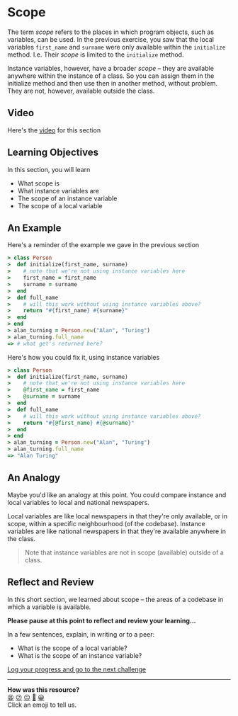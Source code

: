 # Scope

 The term _scope_ refers to the places in which program objects, such as variables, can be used. In the previous exercise, you saw that the local variables `first_name` and `surname` were only available within the `initialize` method.  I.e. Their _scope_ is limited to the `initialize` method.

 Instance variables, however, have a broader _scope_ – they are available anywhere within the instance of a class. So you can assign them in the initialize method and then use then in another method, without problem. They are not, however, available outside the class.

 ## Video

 Here's the [video](https://youtu.be/ivIdU7JmD5g) for this section

 ## Learning Objectives

 In this section, you will learn
 - What scope is
 - What instance variables are
 - The scope of an instance variable
 - The scope of a local variable

## An Example

 Here's a reminder of the example we gave in the previous section

 ```ruby
> class Person
>  def initialize(first_name, surname)
>    # note that we're not using instance variables here
>    first_name = first_name
>    surname = surname
>  end
>  def full_name
>    # will this work without using instance variables above?
>    return "#{first_name} #{surname}"
>  end
> end
> alan_turning = Person.new("Alan", "Turing")
> alan_turning.full_name
=> # what get's returned here?
```

Here's how you could fix it, using instance variables

```ruby
> class Person
>  def initialize(first_name, surname)
>    # note that we're not using instance variables here
>    @first_name = first_name
>    @surname = surname
>  end
>  def full_name
>    # will this work without using instance variables above?
>    return "#{@first_name} #{@surname}"
>  end
> end
> alan_turning = Person.new("Alan", "Turing")
> alan_turning.full_name
=> "Alan Turing"
```

## An Analogy

Maybe you'd like an analogy at this point. You could compare instance and local variables to local and national newspapers.

Local variables are like local newspapers in that they're only available, or in scope, within a specific neighbourhood (of the codebase). Instance variables are like national newspapers in that they're available anywhere in the class.

> Note that instance variables are not in scope (available) outside of a class.

## Reflect and Review

In this short section, we learned about scope – the areas of a codebase in which a variable is available.

**Please pause at this point to reflect and review your learning...**

In a few sentences, explain, in writing or to a peer:
- What is the scope of a local variable?
- What is the scope of an instance variable?


[Log your progress and go to the next challenge](https://makers-event-logger.herokuapp.com/?event=05_scope.md&redirect=chapter2/06_putting_chapter_2_into_practice.md)

<!-- BEGIN GENERATED SECTION DO NOT EDIT -->

---

**How was this resource?**  
[😫](https://airtable.com/shrUJ3t7KLMqVRFKR?prefill_Repository=makersacademy/ruby_foundations&prefill_File=chapter2/05_scope.md&prefill_Sentiment=😫) [😕](https://airtable.com/shrUJ3t7KLMqVRFKR?prefill_Repository=makersacademy/ruby_foundations&prefill_File=chapter2/05_scope.md&prefill_Sentiment=😕) [😐](https://airtable.com/shrUJ3t7KLMqVRFKR?prefill_Repository=makersacademy/ruby_foundations&prefill_File=chapter2/05_scope.md&prefill_Sentiment=😐) [🙂](https://airtable.com/shrUJ3t7KLMqVRFKR?prefill_Repository=makersacademy/ruby_foundations&prefill_File=chapter2/05_scope.md&prefill_Sentiment=🙂) [😀](https://airtable.com/shrUJ3t7KLMqVRFKR?prefill_Repository=makersacademy/ruby_foundations&prefill_File=chapter2/05_scope.md&prefill_Sentiment=😀)  
Click an emoji to tell us.

<!-- END GENERATED SECTION DO NOT EDIT -->
